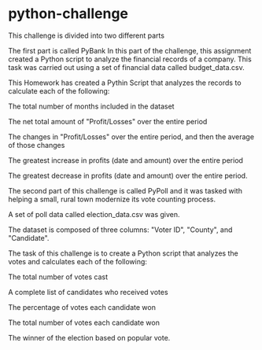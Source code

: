 # python-challenge
 
 This challenge is divided into two different parts

 The first part is called PyBank
 In this part of the challenge, this assignment created a Python script to analyze the financial records of a company. This task was carried out using a set of financial data called  budget_data.csv.

 This Homework has created a Pythin Script that analyzes the records to calculate each of the following:

 The total number of months included in the dataset


The net total amount of "Profit/Losses" over the entire period


The changes in "Profit/Losses" over the entire period, and then the average of those changes


The greatest increase in profits (date and amount) over the entire period


The greatest decrease in profits (date and amount) over the entire period.


The second part of this challenge is called PyPoll and it was tasked with helping a small, rural town modernize its vote counting process.

A set of poll data called election_data.csv was given. 

The dataset is composed of three columns: "Voter ID", "County", and "Candidate". 

The task of this challenge is to create a Python script that analyzes the votes and calculates each of the following:


The total number of votes cast


A complete list of candidates who received votes


The percentage of votes each candidate won


The total number of votes each candidate won


The winner of the election based on popular vote.
